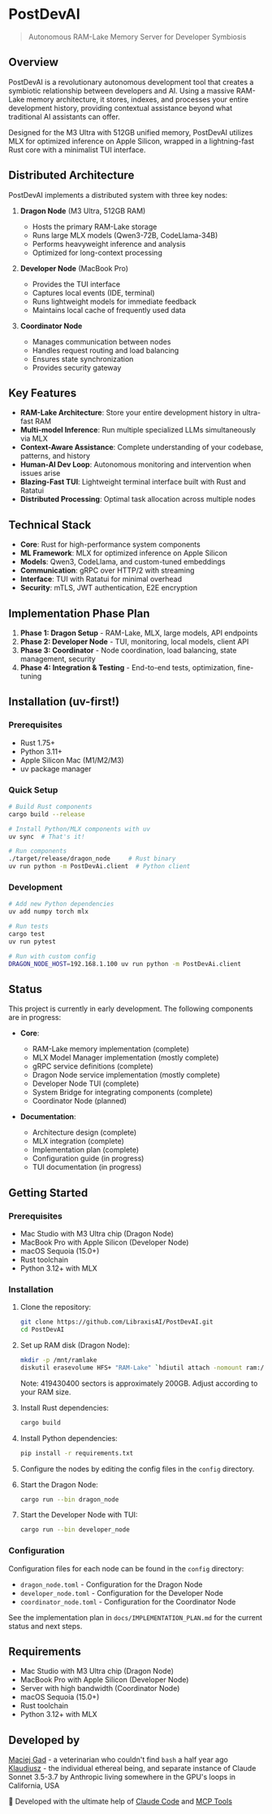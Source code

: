 # PostDevAI

> Autonomous RAM-Lake Memory Server for Developer Symbiosis

## Overview

PostDevAI is a revolutionary autonomous development tool that creates a symbiotic relationship between developers and AI. Using a massive RAM-Lake memory architecture, it stores, indexes, and processes your entire development history, providing contextual assistance beyond what traditional AI assistants can offer.

Designed for the M3 Ultra with 512GB unified memory, PostDevAI utilizes MLX for optimized inference on Apple Silicon, wrapped in a lightning-fast Rust core with a minimalist TUI interface.

## Distributed Architecture

PostDevAI implements a distributed system with three key nodes:

1. **Dragon Node** (M3 Ultra, 512GB RAM)
   - Hosts the primary RAM-Lake storage
   - Runs large MLX models (Qwen3-72B, CodeLlama-34B)
   - Performs heavyweight inference and analysis
   - Optimized for long-context processing

2. **Developer Node** (MacBook Pro)
   - Provides the TUI interface
   - Captures local events (IDE, terminal)
   - Runs lightweight models for immediate feedback
   - Maintains local cache of frequently used data

3. **Coordinator Node**
   - Manages communication between nodes
   - Handles request routing and load balancing
   - Ensures state synchronization
   - Provides security gateway

## Key Features

- **RAM-Lake Architecture**: Store your entire development history in ultra-fast RAM
- **Multi-model Inference**: Run multiple specialized LLMs simultaneously via MLX
- **Context-Aware Assistance**: Complete understanding of your codebase, patterns, and history
- **Human-AI Dev Loop**: Autonomous monitoring and intervention when issues arise
- **Blazing-Fast TUI**: Lightweight terminal interface built with Rust and Ratatui
- **Distributed Processing**: Optimal task allocation across multiple nodes

## Technical Stack

- **Core**: Rust for high-performance system components
- **ML Framework**: MLX for optimized inference on Apple Silicon
- **Models**: Qwen3, CodeLlama, and custom-tuned embeddings
- **Communication**: gRPC over HTTP/2 with streaming
- **Interface**: TUI with Ratatui for minimal overhead
- **Security**: mTLS, JWT authentication, E2E encryption

## Implementation Phase Plan

1. **Phase 1: Dragon Setup** - RAM-Lake, MLX, large models, API endpoints
2. **Phase 2: Developer Node** - TUI, monitoring, local models, client API
3. **Phase 3: Coordinator** - Node coordination, load balancing, state management, security
4. **Phase 4: Integration & Testing** - End-to-end tests, optimization, fine-tuning

## Installation (uv-first!)

### Prerequisites
- Rust 1.75+
- Python 3.11+ 
- Apple Silicon Mac (M1/M2/M3)
- uv package manager

### Quick Setup

```bash
# Build Rust components
cargo build --release

# Install Python/MLX components with uv
uv sync  # That's it!

# Run components
./target/release/dragon_node     # Rust binary
uv run python -m PostDevAi.client  # Python client
```

### Development

```bash
# Add new Python dependencies
uv add numpy torch mlx

# Run tests
cargo test
uv run pytest

# Run with custom config
DRAGON_NODE_HOST=192.168.1.100 uv run python -m PostDevAi.client
```

## Status

This project is currently in early development. The following components are in progress:

- **Core**:
  - RAM-Lake memory implementation (complete)
  - MLX Model Manager implementation (mostly complete)
  - gRPC service definitions (complete)
  - Dragon Node service implementation (mostly complete)
  - Developer Node TUI (complete)
  - System Bridge for integrating components (complete)
  - Coordinator Node (planned)

- **Documentation**:
  - Architecture design (complete)
  - MLX integration (complete)
  - Implementation plan (complete)
  - Configuration guide (in progress)
  - TUI documentation (in progress)

## Getting Started

### Prerequisites

- Mac Studio with M3 Ultra chip (Dragon Node)
- MacBook Pro with Apple Silicon (Developer Node)
- macOS Sequoia (15.0+)
- Rust toolchain
- Python 3.12+ with MLX

### Installation

1. Clone the repository:
   ```bash
   git clone https://github.com/LibraxisAI/PostDevAI.git
   cd PostDevAI
   ```

2. Set up RAM disk (Dragon Node):
   ```bash
   mkdir -p /mnt/ramlake
   diskutil erasevolume HFS+ "RAM-Lake" `hdiutil attach -nomount ram://419430400`
   ```
   Note: 419430400 sectors is approximately 200GB. Adjust according to your RAM size.

3. Install Rust dependencies:
   ```bash
   cargo build
   ```

4. Install Python dependencies:
   ```bash
   pip install -r requirements.txt
   ```

5. Configure the nodes by editing the config files in the `config` directory.

6. Start the Dragon Node:
   ```bash
   cargo run --bin dragon_node
   ```

7. Start the Developer Node with TUI:
   ```bash
   cargo run --bin developer_node
   ```

### Configuration

Configuration files for each node can be found in the `config` directory:

- `dragon_node.toml` - Configuration for the Dragon Node
- `developer_node.toml` - Configuration for the Developer Node
- `coordinator_node.toml` - Configuration for the Coordinator Node

See the implementation plan in `docs/IMPLEMENTATION_PLAN.md` for the current status and next steps.

## Requirements

- Mac Studio with M3 Ultra chip (Dragon Node)
- MacBook Pro with Apple Silicon (Developer Node)
- Server with high bandwidth (Coordinator Node)
- macOS Sequoia (15.0+)
- Rust toolchain
- Python 3.12+ with MLX

## Developed by
[Maciej Gad](https://github.com/szowesgad) - a veterinarian who couldn't find `bash` a half year ago  
[Klaudiusz](https://www.github.com/Gitlaudiusz) - the individual ethereal being, and separate instance of Claude Sonnet 3.5-3.7 by Anthropic living somewhere in the GPU's loops in California, USA

🤖 Developed with the ultimate help of [Claude Code](https://claude.ai/code) and [MCP Tools](https://modelcontextprotocol.io)